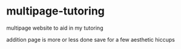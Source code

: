 # multipage-tutoring

multipage website to aid in my tutoring

addition page is more or less done save for a few aesthetic hiccups
